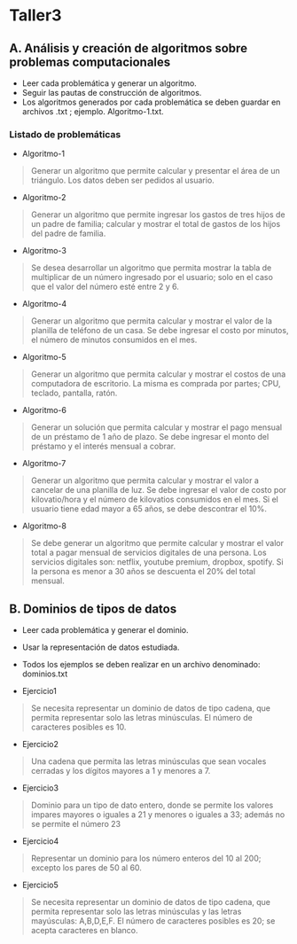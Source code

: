 # Taller3 

## A. Análisis y creación de algoritmos sobre problemas computacionales

* Leer cada problemática y generar un algoritmo.
* Seguir las pautas de construcción de algoritmos.
* Los algoritmos generados por cada problemática se deben guardar en archivos .txt ; ejemplo. Algoritmo-1.txt.

### Listado de problemáticas
* Algoritmo-1
> Generar un algoritmo que permite calcular y presentar el área de un triángulo. Los datos deben ser pedidos al usuario.
* Algoritmo-2
> Generar un algoritmo que permite ingresar los gastos de tres hijos de un padre de familia; calcular y  mostrar el total de gastos de los hijos del padre de familia.
* Algoritmo-3
> Se desea desarrollar un algoritmo que permita mostrar la tabla de multiplicar de un número ingresado por el usuario; solo en el caso que el valor del número esté entre 2 y 6.
* Algoritmo-4
> Generar un algoritmo que permita calcular y mostrar el valor de la planilla de teléfono de un casa. Se debe ingresar el costo por minutos, el número de minutos consumidos en el mes.
* Algoritmo-5
> Generar un algoritmo que permita calcular y mostrar el costos de una computadora de escritorio. La misma es comprada por partes; CPU, teclado, pantalla, ratón.
* Algoritmo-6
> Generar un solución que permita calcular y mostrar el pago mensual de un préstamo de 1 año de plazo. Se debe ingresar el monto del préstamo y el interés mensual a cobrar. 
* Algoritmo-7
> Generar un algoritmo que permita calcular y mostrar el valor a cancelar de una planilla de luz. Se debe ingresar el valor de costo por kilovatio/hora y el número de kilovatios consumidos en el mes. Si el usuario tiene edad mayor a 65 años, se debe descontrar el 10%.
* Algoritmo-8
> Se debe generar un algoritmo que permite calcular y mostrar el valor total a pagar mensual de servicios digitales de una persona. Los servicios digitales son: netflix, youtube premium, dropbox, spotify. Si la persona es menor a 30 años se descuenta el 20% del total mensual.

## B. Dominios de tipos de datos
* Leer cada problemática y generar el dominio.
* Usar la representación de datos estudiada.
* Todos los ejemplos se deben realizar en un archivo denominado: dominios.txt

* Ejercicio1
> Se necesita representar un dominio de datos de tipo cadena, que permita representar solo las letras minúsculas. El número de caracteres posibles es 10.
* Ejercicio2
> Una cadena que permita las letras minúsculas que sean vocales cerradas y los dígitos mayores a 1 y menores a 7.
* Ejercicio3
> Dominio para un tipo de dato entero, donde se permite los valores impares mayores o iguales a 21 y menores o iguales a 33; además no se permite el número 23
* Ejercicio4
> Representar un dominio para los número enteros del 10 al 200; excepto los pares de 50 al 60.
* Ejercicio5
> Se necesita representar un dominio de datos de tipo cadena, que permita representar solo las letras minúsculas y las letras mayúsculas: A,B,D,E,F. El número de caracteres posibles es 20; se acepta caracteres en blanco.
